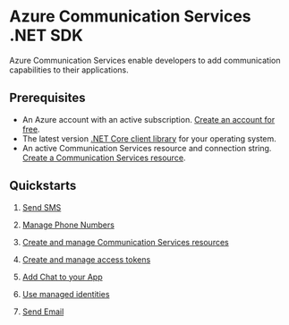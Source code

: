 # Azure Communication Services .NET SDK

Azure Communication Services enable developers to add communication capabilities to their applications.

## Prerequisites

- An Azure account with an active subscription. [Create an account for free](https://azure.microsoft.com/free/?WT.mc_id=A261C142F).
- The latest version [.NET Core client library](https://dotnet.microsoft.com/download/dotnet-core) for your operating system.
- An active Communication Services resource and connection string. [Create a Communication Services resource](https://docs.microsoft.com/azure/communication-services/quickstarts/create-communication-resource?tabs=windows&pivots=platform-azp).

## Quickstarts

1. [Send SMS](https://docs.microsoft.com/azure/communication-services/quickstarts/telephony-sms/send?pivots=programming-language-csharp)

2. [Manage Phone Numbers](https://docs.microsoft.com/azure/communication-services/quickstarts/telephony-sms/get-phone-number?pivot=programming-language-csharp)

3. [Create and manage Communication Services resources](https://docs.microsoft.com/azure/communication-services/quickstarts/create-communication-resource?tabs=windows&pivots=platform-net)

4. [Create and manage access tokens](https://docs.microsoft.com/azure/communication-services/quickstarts/access-tokens?pivots=programming-language-csharp)

5. [Add Chat to your App](https://docs.microsoft.com/azure/communication-services/quickstarts/chat/get-started?pivots=programming-language-csharp)

6. [Use managed identities](https://docs.microsoft.com/azure/communication-services/quickstarts/managed-identity?pivots=programming-language-csharp)

7. [Send Email](https://docs.microsoft.com/en-us/azure/communication-services/quickstarts/email/send-email?pivots=programming-language-csharp)
